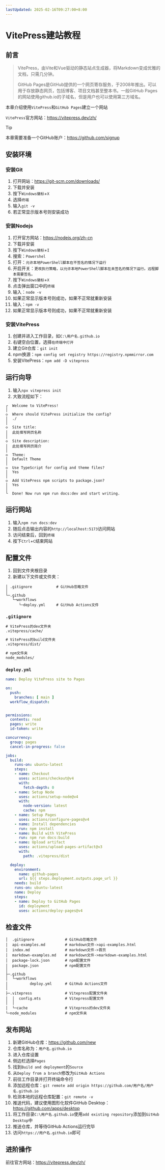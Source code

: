 ```yaml
---
lastUpdated: 2025-02-16T09:27:00+8:00
---
```


# VitePress建站教程

## 前言

> VitePress，由Vite和Vue驱动的静态站点生成器，将Markdown变成优雅的文档，只需几分钟。
>
> GitHub Pages是GitHub提供的一个网页寄存服务，于2008年推出。可以用于存放静态网页，包括博客、项目文档甚至整本书。一般GitHub Pages的网站使用github.io的子域名，但是用户也可以使用第三方域名。

本章介绍使用```VitePress```和```GitHub Pages```建立一个网站

```VitePress```官方网站：<https://vitepress.dev/zh/>

> [!TIP]
> 本章需要准备一个GitHub账户：<https://github.com/signup>

## 安装环境

### 安装Git

1. 打开网站：<https://git-scm.com/downloads/>
2. 下载并安装
3. 按下```Windows徽标```+```X```
4. 选择```终端```
5. 输入```git -v```
6. 若正常显示版本号则安装成功

### 安装Nodejs

1. 打开官方网站：<https://nodejs.org/zh-cn>
2. 下载并安装
3. 按下```Windows徽标```+```I```
4. 搜索：```Powershel```
5. 打开：```允许本地PowerShell脚本在不签名的情况下运行```
6. 开启开关：```更改执行策略，以允许本地PowerShell脚本在未签名的情况下运行。远程脚本需要签名。```
7. 按下```Windows徽标```+```X```
8. 点击弹出窗口中的```终端```
9. 输入：```node -v```
10. 如果正常显示版本号则成功，如果不正常就重新安装
11. 输入：```npm -v```
12. 如果正常显示版本号则成功，如果不正常就重新安装

### 安装VitePress

1. 创建并进入工作目录，如```C:\用户名.github.io```
2. 右键空白位置，选择```在终端中打开```
3. 建立Git仓库：```git init```
4. npm换源：```npm config set registry https://registry.npmmirror.com```
5. 安装VitePress：```npm add -D vitepress```

## 运行向导

1. 输入```npx vitepress init```
2. 大致流程如下：

```ansi{7,10}
┌  Welcome to VitePress!
│
◇  Where should VitePress initialize the config?
│  ./
│
◇  Site title:
│  此处填写网页名称
│
◇  Site description:
│  此处填写网页简介
│
◇  Theme:
│  Default Theme
│
◇  Use TypeScript for config and theme files?
│  Yes
│
◇  Add VitePress npm scripts to package.json?
│  Yes
│
└  Done! Now run npm run docs:dev and start writing.
```

## 运行网站

1. 输入```npm run docs:dev```
2. 随后点击输出内容的```http://localhost:5173```访问网站
3. 访问结束后，回到```终端```
4. 按下```Ctrl```+```C```结束网站

## 配置文件

1. 回到文件夹根目录
2. 新建以下文件或文件夹：

```ansi
│ .gitignore           # GitHub忽略文件
│
└─.github
   └─workflows
      └─deploy.yml     # GitHub Actions文件
```

### ```.gitignore```

```txt
# VitePress的dev文件夹
.vitepress/cache/

# VitePress的build文件夹
.vitepress/dist/

# npm文件夹
node_modules/
```

### ```deploy.yml```

```yml
name: Deploy VitePress site to Pages

on:
  push:
    branches: [ main ]
  workflow_dispatch:


permissions:
  contents: read
  pages: write
  id-token: write

concurrency:
  group: pages
  cancel-in-progress: false

jobs:
  build:
    runs-on: ubuntu-latest
    steps:
    - name: Checkout
      uses: actions/checkout@v4
      with:
        fetch-depth: 0
    - name: Setup Node
      uses: actions/setup-node@v4
      with:
        node-version: latest
        cache: npm
    - name: Setup Pages
      uses: actions/configure-pages@v4
    - name: Install dependencies
      run: npm install
    - name: Build with VitePress
      run: npm run docs:build
    - name: Upload artifact
      uses: actions/upload-pages-artifact@v3
      with:
        path: .vitepress/dist

  deploy:
    environment:
      name: github-pages
      url: ${{ steps.deployment.outputs.page_url }}
    needs: build
    runs-on: ubuntu-latest
    name: Deploy
    steps:
    - name: Deploy to GitHub Pages
      id: deployment
      uses: actions/deploy-pages@v4
```

## 检查文件

```ansi
│  .gitignore              # GitHub忽略文件
│  api-examples.md         # markdown文件->api-examples.html
│  index.md                # markdown文件->首页
│  markdown-examples.md    # markdown文件->markdown-examples.html
│  package-lock.json       # npm配置文件
│  package.json            # npm配置文件
│
├─.github
│  └─workflows
│          deploy.yml      # GitHub Actions文件
│
├─.vitepress               # Vitepress配置文件夹
│  │  config.mts           # Vitepress配置文件
│  │
│  └─cache                 # Vitepress的dev文件夹
└─node_modules             # npm文件夹
```

## 发布网站

1. 新建GitHub仓库：<https://github.com/new>
2. 仓库名称为：```用户名.github.io```
3. 进入仓库设置
4. 侧边栏选择```Pages```
5. 找到```Build and deployment```的```Source```
6. 从```Deploy from a branch```修改为```GitHub Actions```
7. 前往工作目录并打开终端命令行
8. 添加远程仓库：```git remote add origin https://github.com/用户名/用户名.github.io```
9. 检测本地的远程仓库配置：```git remote -v```
10. 推送代码，建议使用图形化软件GitHub Desktop：<https://github.com/apps/desktop>
11. 将工作目录```C:\用户名.github.io```使用```add existing repository```添加到```GitHub Desktop```中
12. 推送仓库，并等待GitHub Actions运行完毕
13. 访问```https://用户名.github.io```即可

## 进阶操作

前往官方网站：<https://vitepress.dev/zh/>
